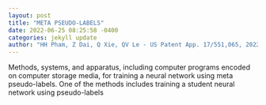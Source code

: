 ```yaml
--- 
layout: post 
title: "META PSEUDO-LABELS" 
date: 2022-06-25 08:25:58 -0400 
categories: jekyll update 
author: "HH Pham, Z Dai, Q Xie, QV Le - US Patent App. 17/551,065, 2022" 
--- 
```

Methods, systems, and apparatus, including computer programs encoded on computer storage media, for training a neural network using meta pseudo-labels. One of the methods includes training a student neural network using pseudo-labels